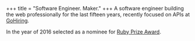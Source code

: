 +++
title = "Software Engineer. Maker."
+++
A software engineer building the web professionally for the last fifteen years,
recently focused on APIs at [GoHiring](http://www.gohiring.com).

In the year of 2016 selected as a nominee for [Ruby Prize Award](http://www.ruby.or.jp/en/news/20160927.html).
